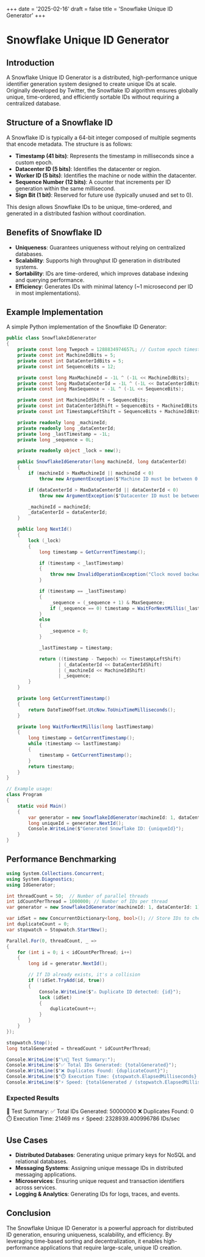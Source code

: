 +++
date = '2025-02-16'
draft = false
title = 'Snowflake Unique ID Generator'
+++

# Snowflake Unique ID Generator

## Introduction

A Snowflake Unique ID Generator is a distributed, high-performance unique identifier generation system designed to create unique IDs at scale. Originally developed by Twitter, the Snowflake ID algorithm ensures globally unique, time-ordered, and efficiently sortable IDs without requiring a centralized database.

## Structure of a Snowflake ID

A Snowflake ID is typically a 64-bit integer composed of multiple segments that encode metadata. The structure is as follows:

* **Timestamp (41 bits)**: Represents the timestamp in milliseconds since a custom epoch.
* **Datacenter ID (5 bits)**: Identifies the datacenter or region.
* **Worker ID (5 bits)**: Identifies the machine or node within the datacenter.
* **Sequence Number (12 bits)**: A counter that increments per ID generation within the same millisecond.
* **Sign Bit (1 bit)**: Reserved for future use (typically unused and set to 0).

This design allows Snowflake IDs to be unique, time-ordered, and generated in a distributed fashion without coordination.

## Benefits of Snowflake ID

* **Uniqueness**: Guarantees uniqueness without relying on centralized databases.
* **Scalability**: Supports high throughput ID generation in distributed systems.
* **Sortability**: IDs are time-ordered, which improves database indexing and querying performance.
* **Efficiency**: Generates IDs with minimal latency (~1 microsecond per ID in most implementations).

## Example Implementation

A simple Python implementation of the Snowflake ID Generator:

```cs
public class SnowflakeIdGenerator
{
    private const long Twepoch = 1288834974657L; // Custom epoch timestamp
    private const int MachineIdBits = 5;
    private const int DataCenterIdBits = 5;
    private const int SequenceBits = 12;

    private const long MaxMachineId = -1L ^ (-1L << MachineIdBits);
    private const long MaxDataCenterId = -1L ^ (-1L << DataCenterIdBits);
    private const long MaxSequence = -1L ^ (-1L << SequenceBits);

    private const int MachineIdShift = SequenceBits;
    private const int DataCenterIdShift = SequenceBits + MachineIdBits;
    private const int TimestampLeftShift = SequenceBits + MachineIdBits + DataCenterIdBits;

    private readonly long _machineId;
    private readonly long _dataCenterId;
    private long _lastTimestamp = -1L;
    private long _sequence = 0L;

    private readonly object _lock = new();

    public SnowflakeIdGenerator(long machineId, long dataCenterId)
    {
        if (machineId > MaxMachineId || machineId < 0)
            throw new ArgumentException($"Machine ID must be between 0 and {MaxMachineId}");

        if (dataCenterId > MaxDataCenterId || dataCenterId < 0)
            throw new ArgumentException($"Datacenter ID must be between 0 and {MaxDataCenterId}");

        _machineId = machineId;
        _dataCenterId = dataCenterId;
    }

    public long NextId()
    {
        lock (_lock)
        {
            long timestamp = GetCurrentTimestamp();

            if (timestamp < _lastTimestamp)
            {
                throw new InvalidOperationException("Clock moved backwards. Refusing to generate ID.");
            }

            if (timestamp == _lastTimestamp)
            {
                _sequence = (_sequence + 1) & MaxSequence;
                if (_sequence == 0) timestamp = WaitForNextMillis(_lastTimestamp);
            }
            else
            {
                _sequence = 0;
            }

            _lastTimestamp = timestamp;

            return ((timestamp - Twepoch) << TimestampLeftShift)
                   | (_dataCenterId << DataCenterIdShift)
                   | (_machineId << MachineIdShift)
                   | _sequence;
        }
    }

    private long GetCurrentTimestamp()
    {
        return DateTimeOffset.UtcNow.ToUnixTimeMilliseconds();
    }

    private long WaitForNextMillis(long lastTimestamp)
    {
        long timestamp = GetCurrentTimestamp();
        while (timestamp <= lastTimestamp)
        {
            timestamp = GetCurrentTimestamp();
        }
        return timestamp;
    }
}

// Example usage:
class Program
{
    static void Main()
    {
        var generator = new SnowflakeIdGenerator(machineId: 1, dataCenterId: 1);
        long uniqueId = generator.NextId();
        Console.WriteLine($"Generated Snowflake ID: {uniqueId}");
    }
}
```

## Performance Benchmarking

```cs
using System.Collections.Concurrent;
using System.Diagnostics;
using IdGenerator;

int threadCount = 50;  // Number of parallel threads
int idCountPerThread = 1000000; // Number of IDs per thread
var generator = new SnowflakeIdGenerator(machineId: 1, dataCenterId: 1);

var idSet = new ConcurrentDictionary<long, bool>(); // Store IDs to check for duplicates
int duplicateCount = 0;
var stopwatch = Stopwatch.StartNew();

Parallel.For(0, threadCount, _ =>
{
    for (int i = 0; i < idCountPerThread; i++)
    {
        long id = generator.NextId();

        // If ID already exists, it's a collision
        if (!idSet.TryAdd(id, true))
        {
            Console.WriteLine($"⚠️ Duplicate ID detected: {id}");
            lock (idSet)
            {
                duplicateCount++;
            }
        }
    }
});

stopwatch.Stop();
long totalGenerated = threadCount * idCountPerThread;

Console.WriteLine($"\n📌 Test Summary:");
Console.WriteLine($"✅ Total IDs Generated: {totalGenerated}");
Console.WriteLine($"❌ Duplicates Found: {duplicateCount}");
Console.WriteLine($"⏱️ Execution Time: {stopwatch.ElapsedMilliseconds} ms");
Console.WriteLine($"⚡ Speed: {totalGenerated / (stopwatch.ElapsedMilliseconds / 1000.0)} IDs/sec");

```

### Expected Results

📌 Test Summary:
✅ Total IDs Generated: 50000000
❌ Duplicates Found: 0
⏱️ Execution Time: 21469 ms
⚡ Speed: 2328939.400996786 IDs/sec

## Use Cases

* **Distributed Databases**: Generating unique primary keys for NoSQL and relational databases.
* **Messaging Systems**: Assigning unique message IDs in distributed messaging applications.
* **Microservices**: Ensuring unique request and transaction identifiers across services.
* **Logging & Analytics**: Generating IDs for logs, traces, and events.

## Conclusion

The Snowflake Unique ID Generator is a powerful approach for distributed ID generation, ensuring uniqueness, scalability, and efficiency. By leveraging time-based sorting and decentralization, it enables high-performance applications that require large-scale, unique ID creation.
